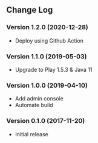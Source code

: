 ## Change Log
### Version 1.2.0 (2020-12-28)
- Deploy using Github Action
### Version 1.1.0 (2019-05-03)
- Upgrade to Play 1.5.3 & Java 11
### Version 1.0.0 (2019-04-10)
- Add admin console
- Automate build
### Version 0.1.0 (2017-11-20)
- Initial release